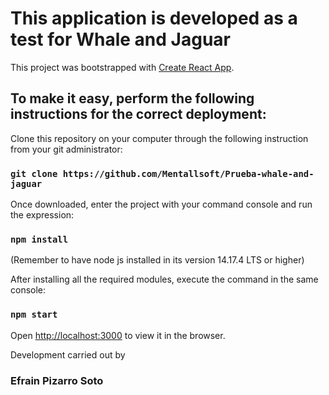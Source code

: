 # This application is developed as a test for Whale and Jaguar

This project was bootstrapped with [Create React App](https://github.com/facebook/create-react-app).

## To make it easy, perform the following instructions for the correct deployment:

Clone this repository on your computer through the following instruction from your git administrator:

### `git clone https://github.com/Mentallsoft/Prueba-whale-and-jaguar`

Once downloaded, enter the project with your command console and run the expression:

### `npm install`
(Remember to have node js installed in its version 14.17.4 LTS or higher)


After installing all the required modules, execute the command in the same console:

### `npm start`

Open [http://localhost:3000](http://localhost:3000) to view it in the browser.

Development carried out by
### Efrain Pizarro Soto
